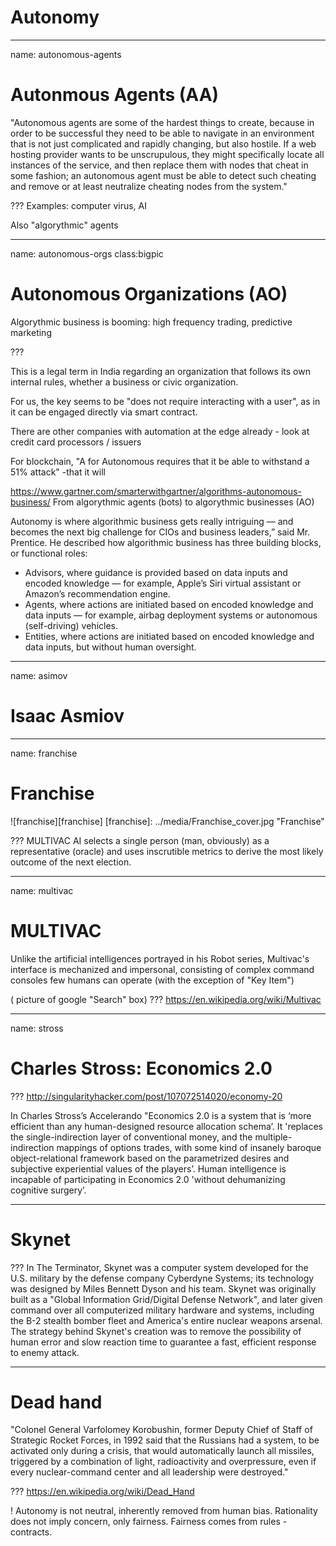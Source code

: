 # Autonomy 


---
name: autonomous-agents
# Autonmous Agents (AA)

"Autonomous agents are some of the hardest things to create, because in order to be successful they need to be able to navigate in an environment that is not just complicated and rapidly changing, but also hostile. If a web hosting provider wants to be unscrupulous, they might specifically locate all instances of the service, and then replace them with nodes that cheat in some fashion; an autonomous agent must be able to detect such cheating and remove or at least neutralize cheating nodes from
the system."

???
Examples: computer virus, AI

Also "algorythmic" agents

---
name: autonomous-orgs
class:bigpic

# Autonomous Organizations (AO)

Algorythmic business is booming: high frequency trading, predictive marketing
    
???

This is a legal term in India regarding an organization that follows its own internal rules, whether a business or civic organization.

For us, the key seems to be "does not require interacting with a user", as in it can be engaged directly via smart contract.

There are other companies with automation at the edge already - look at credit card processors / issuers

For blockchain, "A for Autonomous requires that it be able to withstand a 51% attack" -that it will 


https://www.gartner.com/smarterwithgartner/algorithms-autonomous-business/
From algorythmic agents (bots) to algorythmic businesses (AO)

Autonomy is where algorithmic business gets really intriguing — and becomes the next big challenge for CIOs and business leaders,” said Mr. Prentice. He described how algorithmic business has three building blocks, or functional roles:

* Advisors, where guidance is provided based on data inputs and encoded knowledge — for example, Apple’s Siri virtual assistant or Amazon’s recommendation engine.
* Agents, where actions are initiated based on encoded knowledge and data inputs — for example, airbag deployment systems or autonomous (self-driving) vehicles.
* Entities, where actions are initiated based on encoded knowledge and data inputs, but without human oversight.

---
name: asimov
# Isaac Asmiov

---
name: franchise
# Franchise

![franchise][franchise]
[franchise]: ../media/Franchise_cover.jpg "Franchise"

???
MULTIVAC AI selects a single person (man, obviously) as a representative (oracle) and uses inscrutible metrics to derive the most likely outcome of the next election.


---
name: multivac
# MULTIVAC

Unlike the artificial intelligences portrayed in his Robot series, Multivac's interface is mechanized and impersonal, consisting of complex command consoles few humans can operate (with the exception of "Key Item")

( picture of google "Search" box) 
???
https://en.wikipedia.org/wiki/Multivac

---
name: stross
# Charles Stross: Economics 2.0

???
http://singularityhacker.com/post/107072514020/economy-20 

In Charles Stross’s Accelerando "Economics 2.0 is a system that is ‘more efficient than any human-designed resource allocation schema’. It 'replaces the single-indirection layer of conventional money, and the multiple-indirection mappings of options trades, with some kind of insanely baroque object-relational framework based on the parametrized desires and subjective experiential values of the players’. Human intelligence is incapable of participating in Economics 2.0 'without dehumanizing cognitive surgery’.

---
# Skynet

???
In The Terminator, Skynet was a computer system developed for the U.S. military by the defense company Cyberdyne Systems; its technology was designed by Miles Bennett Dyson and his team. Skynet was originally built as a "Global Information Grid/Digital Defense Network", and later given command over all computerized military hardware and systems, including the B-2 stealth bomber fleet and America's entire nuclear weapons arsenal. The strategy behind Skynet's creation was to remove the possibility of human error and slow reaction time to guarantee a fast, efficient response to enemy attack. 

---
# Dead hand

"Colonel General Varfolomey Korobushin, former Deputy Chief of Staff of Strategic Rocket Forces, in 1992 said that the Russians had a system, to be activated only during a crisis, that would automatically launch all missiles, triggered by a combination of light, radioactivity and overpressure, even if every nuclear-command center and all leadership were destroyed."

???
https://en.wikipedia.org/wiki/Dead_Hand

! Autonomy is not neutral, inherently removed from human bias. Rationality does not imply concern, only fairness. Fairness comes from rules - contracts.
